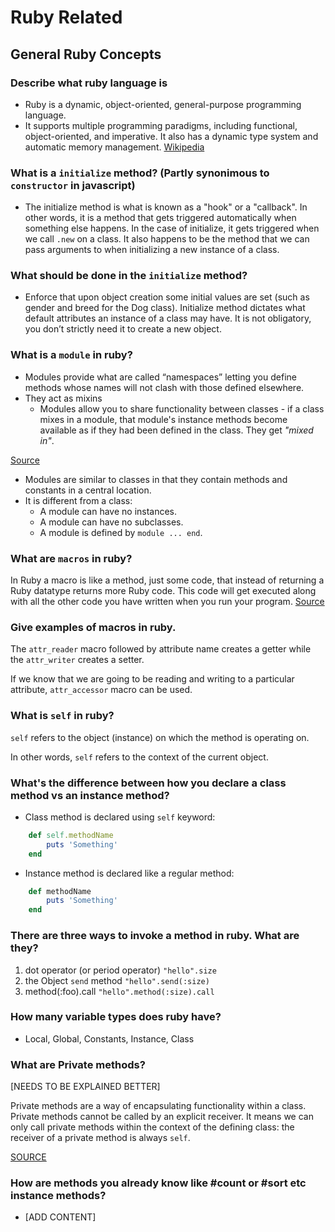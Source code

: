 # Ruby Related

## General Ruby Concepts

### Describe what ruby language is

* Ruby is a dynamic, object-oriented, general-purpose programming language.
* It supports multiple programming paradigms, including functional, object-oriented, and imperative. It also has a dynamic type system and automatic memory management. [Wikipedia](https://en.wikipedia.org/wiki/Ruby_(programming_language))


### What is a `initialize` method? (Partly synonimous to `constructor` in javascript)

* The initialize method is what is known as a "hook" or a "callback". In other words, it is a method that gets triggered automatically when something else happens. In the case of initialize, it gets triggered when we call `.new` on a class. It also happens to be the method that we can pass arguments to when initializing a new instance of a class.

### What should be done in the `initialize` method?

* Enforce that upon object creation some initial values are set (such as gender and breed for the Dog class). Initialize method dictates what default attributes an instance of a class may have. It is not obligatory, you don’t strictly need it to create a new object.

### What is a `module` in ruby?

* Modules provide what are called “namespaces” letting you define methods whose names will not clash with those defined elsewhere.
* They act as mixins
    * Modules allow you to share functionality between classes - if a class mixes in a module, that module's instance methods become available as if they had been defined in the class. They get _"mixed in"_.

[Source](http://rubylearning.com/satishtalim/modules_mixins.html)

* Modules are similar to classes in that they contain methods and constants in a central location.
* It is different from a class:
    * A module can have no instances.
    * A module can have no subclasses.
    * A module is defined by `module ... end`.

### What are `macros` in ruby?

In Ruby a macro is like a method, just some code, that instead of returning a Ruby datatype returns more Ruby code. This code will get executed along with all the other code you have written when you run your program. [Source](https://learn.co/tracks/full-stack-web-development/object-oriented-ruby/object-properties/object-accessors)

### Give examples of macros in ruby.

The `attr_reader` macro followed by attribute name creates a getter while the `attr_writer` creates a setter. 

If we know that we are going to be reading and writing to a particular attribute, `attr_accessor` macro can be used.

### What is `self` in ruby?

`self` refers to the object (instance) on which the method is operating on.

In other words, `self` refers to the context of the current object.

### What's the difference between how you declare a class method vs an instance method?

* Class method is declared using `self` keyword:

```ruby
    def self.methodName
        puts 'Something'
    end
```

* Instance method is declared like a regular method:

```ruby
    def methodName
        puts 'Something'
    end
```

### There are three ways to invoke a method in ruby. What are they?

1. dot operator (or period operator) `"hello".size`
2. the Object `send` method `"hello".send(:size)`
3. method(:foo).call `"hello".method(:size).call`

### How many variable types does ruby have?

* Local, Global, Constants, Instance, Class

### What are Private methods?

[NEEDS TO BE EXPLAINED BETTER]

Private methods are a way of encapsulating functionality within a class. Private methods cannot be called by an explicit receiver. It means we can only call private methods within the context of the defining class: the receiver of a private method is always `self`.

[SOURCE](https://learn.co/tracks/full-stack-web-development/object-oriented-ruby/class-variables-and-methods/private-methods)

### How are methods you already know like #count or #sort etc instance methods?

* [ADD CONTENT]

